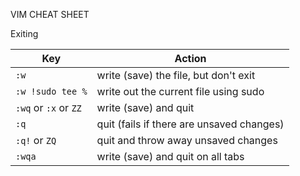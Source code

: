 VIM CHEAT SHEET

Exiting

| Key                   | Action                                    |
| --------------------- | ----------------------------------------- |
| `:w`                  | write (save) the file, but don't exit     |
| `:w !sudo tee %`      | write out the current file using sudo     |
| `:wq` or `:x` or `ZZ` | write (save) and quit                     |
| `:q`                  | quit (fails if there are unsaved changes) |
| `:q!` or `ZQ`         | quit and throw away unsaved changes       |
| `:wqa`                | write (save) and quit on all tabs         |
